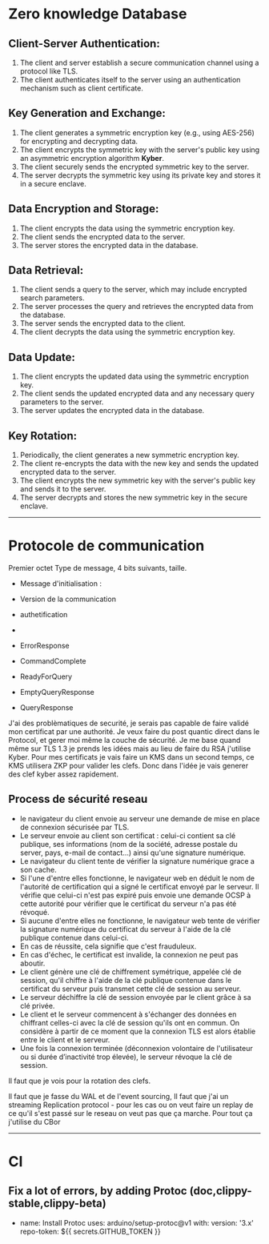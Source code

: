 # Zero knowledge Database

## Client-Server Authentication:
1. The client and server establish a secure communication channel using a protocol like TLS.
2. The client authenticates itself to the server using an authentication mechanism such as client certificate.

## Key Generation and Exchange:
1. The client generates a symmetric encryption key (e.g., using AES-256) for encrypting and decrypting data.
2. The client encrypts the symmetric key with the server's public key using an asymmetric encryption algorithm **Kyber**.
3. The client securely sends the encrypted symmetric key to the server.
4. The server decrypts the symmetric key using its private key and stores it in a secure enclave.

## Data Encryption and Storage:
1. The client encrypts the data using the symmetric encryption key.
2. The client sends the encrypted data to the server.
3. The server stores the encrypted data in the database.

## Data Retrieval:
1. The client sends a query to the server, which may include encrypted search parameters.
2. The server processes the query and retrieves the encrypted data from the database.
3. The server sends the encrypted data to the client.
4. The client decrypts the data using the symmetric encryption key.

## Data Update:
1. The client encrypts the updated data using the symmetric encryption key.
2. The client sends the updated encrypted data and any necessary query parameters to the server.
3. The server updates the encrypted data in the database.

## Key Rotation:
1. Periodically, the client generates a new symmetric encryption key.
2. The client re-encrypts the data with the new key and sends the updated encrypted data to the server.
3. The client encrypts the new symmetric key with the server's public key and sends it to the server.
4. The server decrypts and stores the new symmetric key in the secure enclave.

---

# Protocole de communication

Premier octet Type de message, 4 bits suivants, taille.

- Message d'initialisation :
- Version de la communication
- authetification
- 

- ErrorResponse
- CommandComplete
- ReadyForQuery
- EmptyQueryResponse
- QueryResponse

J'ai des problèmatiques de securité, je serais pas capable de faire validé mon certificat par une authorité.
Je veux faire du post quantic direct dans le Protocol, et gerer moi même la couche de sécurité. 
Je me base quand même sur TLS 1.3 je prends les idées mais au lieu de faire du RSA j'utilise Kyber.
Pour mes certificats je vais faire un KMS dans un second temps, ce KMS utilisera ZKP pour valider les clefs.
Donc dans l'idée je vais generer des clef kyber assez rapidement.

## Process de sécurité reseau

- le navigateur du client envoie au serveur une demande de mise en place de connexion sécurisée par TLS.
- Le serveur envoie au client son certificat : celui-ci contient sa clé publique, ses informations (nom de la société, adresse postale du server, pays, e-mail de contact...) ainsi qu'une signature numérique.
- Le navigateur du client tente de vérifier la signature numérique grace a son cache.
- Si l'une d'entre elles fonctionne, le navigateur web en déduit le nom de l'autorité de certification qui a signé le certificat envoyé par le serveur. Il vérifie que celui-ci n'est pas expiré puis envoie une demande OCSP à cette autorité pour vérifier que le certificat du serveur n'a pas été révoqué.
- Si aucune d'entre elles ne fonctionne, le navigateur web tente de vérifier la signature numérique du certificat du serveur à l'aide de la clé publique contenue dans celui-ci.
- En cas de réussite, cela signifie que c'est frauduleux.
- En cas d'échec, le certificat est invalide, la connexion ne peut pas aboutir.
- Le client génère une clé de chiffrement symétrique, appelée clé de session, qu'il chiffre à l'aide de la clé publique contenue dans le certificat du serveur puis transmet cette clé de session au serveur.
- Le serveur déchiffre la clé de session envoyée par le client grâce à sa clé privée.
- Le client et le serveur commencent à s'échanger des données en chiffrant celles-ci avec la clé de session qu'ils ont en commun. On considère à partir de ce moment que la connexion TLS est alors établie entre le client et le serveur.
- Une fois la connexion terminée (déconnexion volontaire de l'utilisateur ou si durée d’inactivité trop élevée), le serveur révoque la clé de session.

Il faut que je vois pour la rotation des clefs.

Il faut que je fasse du WAL et de l'event sourcing,
Il faut que j'ai un streaming Replication protocol - pour les cas ou on veut faire un replay de ce qu'il s'est passé sur le reseau on veut pas que ça marche.
Pour tout ça j'utilise du CBor

---

# CI

## Fix a lot of errors, by adding Protoc (doc,clippy-stable,clippy-beta)

- name: Install Protoc
        uses: arduino/setup-protoc@v1
        with:
          version: '3.x'
          repo-token: ${{ secrets.GITHUB_TOKEN }}
